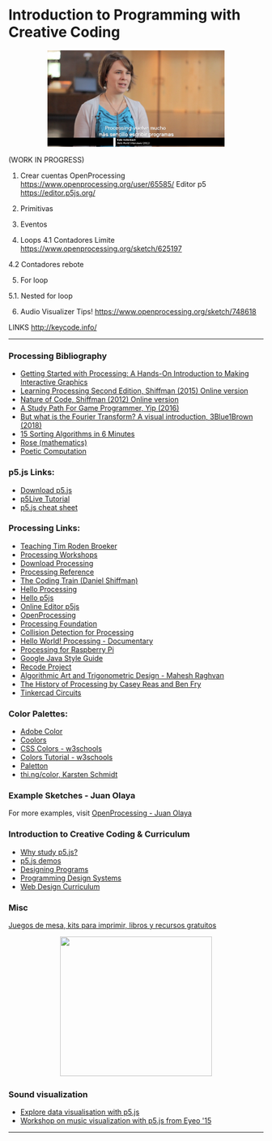 # Introduction to Programming with Creative Coding 

<p align="center">
  <a>
    <img src="Images/ProcessingDocumentary23min50seg.png" width=350 height=190>
  </a>
</p>
(WORK IN PROGRESS)

1. Crear cuentas 
OpenProcessing https://www.openprocessing.org/user/65585/
Editor p5 https://editor.p5js.org/

2. Primitivas

3. Eventos

4. Loops
4.1 Contadores Limite
https://www.openprocessing.org/sketch/625197

4.2 Contadores rebote

5. For loop

5.1. Nested for loop

6. Audio Visualizer Tips!
https://www.openprocessing.org/sketch/748618


LINKS
http://keycode.info/


***
### Processing Bibliography
- [Getting Started with Processing: A Hands-On Introduction to Making Interactive Graphics](https://www.amazon.com/Getting-Started-Processing-Hands-Introduction/dp/1457187086/ref=sr_1_1?s=books&ie=UTF8&qid=1517548151&sr=1-1&keywords=getting+started+with+processing)
- [Learning Processing Second Edition, Shiffman (2015) Online version](http://learningprocessing.com/examples/)
- [Nature of Code, Shiffman (2012) Online version](http://natureofcode.com/book/)
- [A Study Path For Game Programmer, Yip (2016)](https://github.com/miloyip/game-programmer)
- [But what is the Fourier Transform? A visual introduction, 3Blue1Brown (2018)](https://www.youtube.com/watch?v=spUNpyF58BY)
- [15 Sorting Algorithms in 6 Minutes](https://www.youtube.com/watch?v=kPRA0W1kECg)
- [Rose (mathematics)](https://en.wikipedia.org/wiki/Rose_(mathematics))
- [Poetic Computation](http://poeticcomputation.info/)

### p5.js Links:
- [Download p5.js](https://github.com/processing/p5.js/releases/)
- [p5Live Tutorial](https://www.youtube.com/watch?v=bF8ybSVDUKM&feature=youtu.be&fbclid=IwAR1f4OcEPTfl-Jp2omsYOlIV8t-SnUkE2sjwmynyQ1WLQwhiogPQxYkoIAk)
- [p5.js cheat sheet](https://bmoren.github.io/p5js-cheat-sheet/)

### Processing Links:
- [Teaching Tim Roden Broeker](https://teaching.timrodenbroeker.de/)
- [Processing Workshops](https://code.artsnum.be/)
- [Download Processing](https://processing.org/download/)
- [Processing Reference](https://processing.org/reference/)
- [The Coding Train (Daniel Shiffman)](https://www.youtube.com/user/shiffman)
- [Hello Processing](http://hello.processing.org/)
- [Hello p5js](http://hello.p5js.org/)
- [Online Editor p5js](http://alpha.editor.p5js.org/)
- [OpenProcessing](https://www.openprocessing.org/)
- [Processing Foundation](https://processingfoundation.org/)
- [Collision Detection for Processing](http://www.jeffreythompson.org/collision-detection/)
- [Hello World! Processing - Documentary](https://vimeo.com/60731302)
- [Processing for Raspberry Pi](https://www.raspberrypi.org/blog/now-available-for-download-processing/)
- [Google Java Style Guide](https://google.github.io/styleguide/javaguide.html)
- [Recode Project](http://recodeproject.com/)
- [Algorithmic Art and Trigonometric Design - Mahesh Raghvan](http://maheshraghvan.com/sinexplosion.html)
- [The History of Processing by Casey Reas and Ben Fry](https://medium.com/@ProcessingOrg/a-modern-prometheus-59aed94abe85)
- [Tinkercad Circuits](https://www.tinkercad.com/circuits)

### Color Palettes:
- [Adobe Color](https://color.adobe.com/)
- [Coolors](https://coolors.co/)
- [CSS Colors - w3schools](https://www.w3schools.com/cssref/css_colors.asp)
- [Colors Tutorial - w3schools](https://www.w3schools.com/colors/default.asp)
- [Paletton](http://paletton.com/)
- [thi.ng/color, Karsten Schmidt](https://github.com/thi-ng/color)

### Example Sketches - Juan Olaya
For more examples, visit [OpenProcessing - Juan Olaya](https://www.openprocessing.org/user/65585/)

### Introduction to Creative Coding & Curriculum
- [Why study p5.js?](https://twitter.com/golan/status/1167094436695818240)
- [p5.js demos](https://p5-demos.glitch.me)
- [Designing Programs](https://designingprograms.bitbucket.io/index.html)
- [Programming Design Systems](https://programmingdesignsystems.com/color/color-schemes/index.html)
- [Web Design Curriculum](https://learn.freecodecamp.org/)

### Misc
[Juegos de mesa, kits para imprimir, libros y recursos gratuitos](https://www.xataka.com/literatura-comics-y-juegos/ensenar-programacion-nino-pc-robots-juegos-mesa-kits-para-imprimir-libros-recursos-gratuitos)

<p align="center">
  <a href="https://www.openprocessing.org/user/65585/" target="_blank">
    <img src="Images/openProcessingProfile.png" width=300 height=275>
  </a>
</p>

### Sound visualization
- [Explore data visualisation with p5.js](https://www.creativebloq.com/how-to/data-visualisation-with-p5js)
- [Workshop on music visualization with p5.js from Eyeo '15](https://github.com/therewasaguy/p5-music-viz)

***

